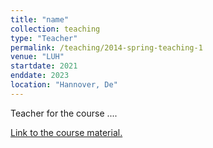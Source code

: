 ```yaml
---
title: "name"
collection: teaching
type: "Teacher"
permalink: /teaching/2014-spring-teaching-1
venue: "LUH"
startdate: 2021
enddate: 2023
location: "Hannover, De"
---
```


Teacher for the course ....

[Link to the course material.](https://miaoyusta.github.io/publications/)

